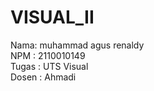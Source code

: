 # VISUAL_II
Nama: muhammad agus renaldy<br>
NPM : 2110010149<br>
Tugas : UTS Visual<br>
Dosen : Ahmadi<br>
